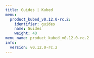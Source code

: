 ```yaml
---
title: Guides | Kubed
menu:
  product_kubed_v0.12.0-rc.2:
    identifier: guides
    name: Guides
    weight: 40
menu_name: product_kubed_v0.12.0-rc.2
info:
  version: v0.12.0-rc.2
---
```


